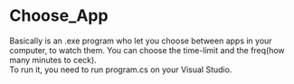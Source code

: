 # Choose_App
Basically is an .exe program who let you choose between apps in your computer, to watch them.
You can choose the time-limit and the freq(how many minutes to ceck).
<br>
To run it, you need to run program.cs on your Visual Studio.
